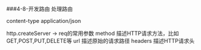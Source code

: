 ###4-8-开发路由 处理路由

content-type
application/json

http.createServer -> req的常用参数
method	描述HTTP请求方法，比如GET,POST,PUT,DELETE等
url	描述原始的请求路径
headers	描述HTTP请求头